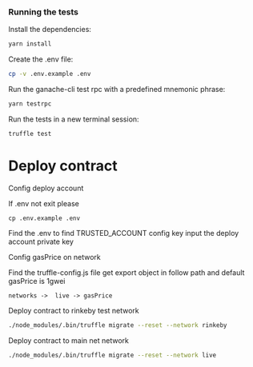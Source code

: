 ### Running the tests

Install the dependencies:

```bash
yarn install
```

Create the .env file:

```bash
cp -v .env.example .env
```

Run the ganache-cli test rpc with a predefined mnemonic phrase:

```bash
yarn testrpc
```

Run the tests in a new terminal session:

```bash
truffle test
```

# Deploy contract 

Config deploy account 

If .env not exit please
```
cp .env.example .env
```
Find the .env to find TRUSTED_ACCOUNT config key input the deploy account private key


Config gasPrice on network 

Find the truffle-config.js file get  export object  in  follow path and default gasPrice is 1gwei

```
networks ->  live -> gasPrice
```

Deploy contract to rinkeby test network 

```bash
./node_modules/.bin/truffle migrate --reset --network rinkeby
```
Deploy contract to  main net network 

```bash
./node_modules/.bin/truffle migrate --reset --network live
```
